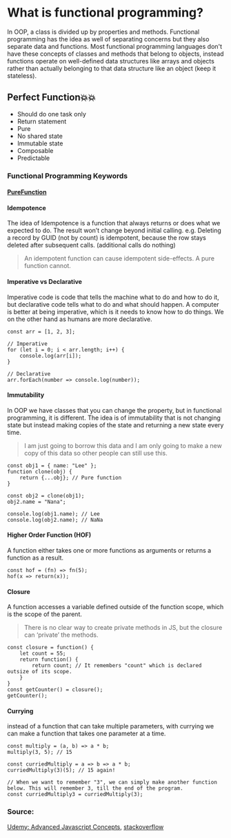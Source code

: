 What is functional programming?
======================

In OOP, a class is divided up by properties and methods. 
Functional programming has the idea as well of separating concerns but they also separate data and functions.
Most functional programming languages don't have these concepts of classes and methods that belong to objects,
instead functions operate on well-defined data structures like arrays and objects 
rather than actually belonging to that data structure like an object (keep it stateless).

## Perfect Function💥💥
* Should do one task only
* Return statement
* Pure
* No shared state
* Immutable state
* Composable
* Predictable

### Functional Programming Keywords
#### [PureFunction](/PureFunction.md)

#### Idempotence
The idea of Idempotence is a function that always returns or does what we expected to do. The result won’t change beyond initial calling.
e.g. Deleting a record by GUID (not by count) is idempotent, because the row stays deleted after subsequent calls. (additional calls do nothing)
> An idempotent function can cause idempotent side-effects. A pure function cannot.

#### Imperative vs Declarative
Imperative code is code that tells the machine what to do and how to do it, but declarative code tells what to do and what should happen.
A computer is better at being imperative, which is it needs to know how to do things.
We on the other hand as humans are more declarative.

```
const arr = [1, 2, 3];

// Imperative
for (let i = 0; i < arr.length; i++) {
    console.log(arr[i]);
}

// Declarative
arr.forEach(number => console.log(number));
```

#### Immutability
In OOP we have classes that you can change the property, but in functional programming, it is different.
The idea is of immutability that is not changing state but instead making copies of the state and returning a new state every time.
> I am just going to borrow this data and I am only going to make a new copy of this data so other people can still use this.

```
const obj1 = { name: "Lee" };
function clone(obj) {
    return {...obj}; // Pure function
}

const obj2 = clone(obj1);
obj2.name = "Nana";

console.log(obj1.name); // Lee
console.log(obj2.name); // NaNa
```

#### Higher Order Function (HOF)
A function either takes one or more functions as arguments or returns a function as a result.

```
const hof = (fn) => fn(5);
hof(x => return(x));
```

#### Closure
A function accesses a variable defined outside of the function scope, which is the scope of the parent.
> There is no clear way to create private methods in JS, but the closure can ‘private’ the methods.

```
const closure = function() {
    let count = 55;
    return function() {
        return count; // It remembers "count" which is declared outsize of its scope.
    }
}
const getCounter() = closure();
getCounter();

```

#### Currying
instead of a function that can take multiple parameters, with currying we can make a function that takes one parameter at a time.

```
const multiply = (a, b) => a * b;
multiply(3, 5); // 15

const curriedMultiply = a => b => a * b;
curriedMultiply(3)(5); // 15 again!

// When we want to remember "3", we can simply make another function below. This will remember 3, till the end of the program.
const curriedMultiply3 = curriedMultiply(3);
```

### Source: 
[Udemy: Advanced Javascript Concepts](https://udemy.com/course/advanced-javascript-concepts/), 
[stackoverflow](https://stackoverflow.com/questions/4801282/are-idempotent-functions-the-same-as-pure-functions)